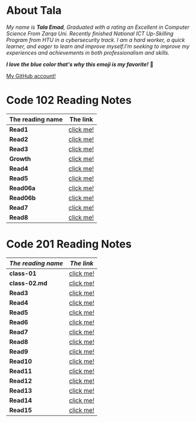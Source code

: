 # About Tala

*My name is **Tala Emad**, Graduated with a rating an Excellent in Computer Science From Zarqa Uni. Recently finished National ICT Up-Skilling Program from HTU in a cybersecurity track. I am a hard worker, a quick learner, and eager to learn and improve myself.I’m seeking to improve my experiences and achievements in both professionalism and skills.*

***I love the blue color that's why this emoji is my favorite!***  :blue_heart:

[My GitHub account!](https://github.com/talaemad)

# Code 102 Reading Notes

**The reading name** | **The link**
-----------------|----------- 
**Read1** | [click me!](https://talaemad.github.io/reading-notes/Read1)
**Read2**| [click me!](https://talaemad.github.io/reading-notes/Read2)
**Read3** | [click me!](https://talaemad.github.io/reading-notes/Read3)
**Growth** | [click me!](https://talaemad.github.io/reading-notes/Growth)
**Read4** | [click me!](https://talaemad.github.io/reading-notes/Read4)
**Read5** | [click me!](https://talaemad.github.io/reading-notes/Read5)
**Read06a**| [click me!](https://talaemad.github.io/reading-notes/Read06a)
**Read06b** | [click me!](https://talaemad.github.io/reading-notes/Read06b)
**Read7** | [click me!](https://talaemad.github.io/reading-notes/Read7)
**Read8** | [click me!](https://talaemad.github.io/reading-notes/Read8)

# Code 201 Reading Notes 

**_The reading name_** | **_The link_**
-----------------|-----------
**class-01**| [click me!](https://talaemad.github.io/reading-notes/class-01)
**class-02.md**| [click me!](https://talaemad.github.io/reading-notes/class-02.md)
**Read3**| [click me!](https://talaemad.github.io/reading-notes/)
**Read4**| [click me!](https://talaemad.github.io/reading-notes/)
**Read5**| [click me!](https://talaemad.github.io/reading-notes/)
**Read6**| [click me!](https://talaemad.github.io/reading-notes/)
**Read7**| [click me!](https://talaemad.github.io/reading-notes/)
**Read8**| [click me!](https://talaemad.github.io/reading-notes/)
**Read9**| [click me!](https://talaemad.github.io/reading-notes/)
**Read10** | [click me!](https://talaemad.github.io/reading-notes/)
**Read11** | [click me!](https://talaemad.github.io/reading-notes/)
**Read12** | [click me!](https://talaemad.github.io/reading-notes/)
**Read13** | [click me!](https://talaemad.github.io/reading-notes/)
**Read14** | [click me!](https://talaemad.github.io/reading-notes/)
**Read15** | [click me!](https://talaemad.github.io/reading-notes/)
